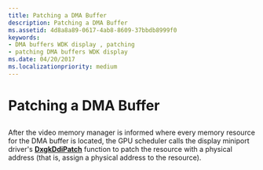 ```yaml
---
title: Patching a DMA Buffer
description: Patching a DMA Buffer
ms.assetid: 4d8a8a89-0617-4ab8-8609-37bbdb8999f0
keywords:
- DMA buffers WDK display , patching
- patching DMA buffers WDK display
ms.date: 04/20/2017
ms.localizationpriority: medium
---
```


# Patching a DMA Buffer


## <span id="ddk_patching_a_dma_buffer_gg"></span><span id="DDK_PATCHING_A_DMA_BUFFER_GG"></span>


After the video memory manager is informed where every memory resource for the DMA buffer is located, the GPU scheduler calls the display miniport driver's [**DxgkDdiPatch**](https://msdn.microsoft.com/library/windows/hardware/ff559737) function to patch the resource with a physical address (that is, assign a physical address to the resource).

 

 






